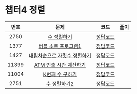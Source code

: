 # 챕터4 정렬
|번호|문제|코드|풀이|
|:--:|:---:|:--:|:---:|
|2750|[수 정렬하기](https://www.acmicpc.net/problem/2750)|[정답코드](https://github.com/Jae-Young98/do-it-algorithm-java/blob/master/src/ch4/sort/BOJ_2750.java)||
|1377|[버블 소트 프로그램1](https://www.acmicpc.net/problem/1377)|[정답코드](https://github.com/Jae-Young98/do-it-algorithm-java/blob/master/src/ch4/sort/BOJ_1377.java)||
|1427|[내림차순으로 자릿수 정렬하기](https://www.acmicpc.net/problem/1427)|[정답코드](https://github.com/Jae-Young98/do-it-algorithm-java/blob/master/src/ch4/sort/BOJ_1427.java)||
|11399|[ATM 인출 시간 계산하기](https://www.acmicpc.net/problem/11399)|[정답코드](https://github.com/Jae-Young98/do-it-algorithm-java/blob/master/src/ch4/sort/BOJ_11399.java)||
|11004|[K번째 수 구하기](https://www.acmicpc.net/problem/11004)|[정답코드](https://github.com/Jae-Young98/do-it-algorithm-java/blob/master/src/ch4/sort/BOJ_11004.java)||
|2751|[수 정렬하기2](https://www.acmicpc.net/problem/2751)|[정답코드](https://github.com/Jae-Young98/do-it-algorithm-java/blob/master/src/ch4/sort/BOJ_2751.java)||